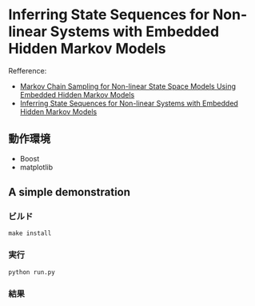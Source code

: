 # Inferring State Sequences for Non-linear Systems with Embedded Hidden Markov Models

Refference:

- [Markov Chain Sampling for Non-linear State Space Models Using Embedded Hidden Markov Models](https://arxiv.org/abs/math/0305039)
- [Inferring State Sequences for Non-linear Systems with Embedded Hidden Markov Models](https://papers.nips.cc/paper/2391-inferring-state-sequences-for-non-linear-systems-with-embedded-hidden-markov-models.pdf)

## 動作環境

- Boost
- matplotlib

## A simple demonstration

### ビルド

```
make install
```

### 実行

```
python run.py
```

### 結果


